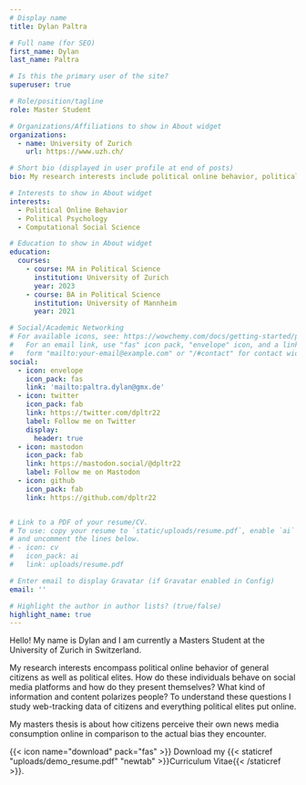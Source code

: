 ```yaml
---
# Display name
title: Dylan Paltra

# Full name (for SEO)
first_name: Dylan
last_name: Paltra

# Is this the primary user of the site?
superuser: true

# Role/position/tagline
role: Master Student

# Organizations/Affiliations to show in About widget
organizations:
  - name: University of Zurich
    url: https://www.uzh.ch/

# Short bio (displayed in user profile at end of posts)
bio: My research interests include political online behavior, political psychology, polarization, and methods of computational social science.

# Interests to show in About widget
interests:
  - Political Online Behavior
  - Political Psychology
  - Computational Social Science

# Education to show in About widget
education:
  courses:
    - course: MA in Political Science
      institution: University of Zurich
      year: 2023
    - course: BA in Political Science
      institution: University of Mannheim
      year: 2021

# Social/Academic Networking
# For available icons, see: https://wowchemy.com/docs/getting-started/page-builder/#icons
#   For an email link, use "fas" icon pack, "envelope" icon, and a link in the
#   form "mailto:your-email@example.com" or "/#contact" for contact widget.
social:
  - icon: envelope
    icon_pack: fas
    link: 'mailto:paltra.dylan@gmx.de'
  - icon: twitter
    icon_pack: fab
    link: https://twitter.com/dpltr22
    label: Follow me on Twitter
    display:
      header: true
  - icon: mastodon
    icon_pack: fab
    link: https://mastodon.social/@dpltr22
    label: Follow me on Mastodon
  - icon: github
    icon_pack: fab
    link: https://github.com/dpltr22


# Link to a PDF of your resume/CV.
# To use: copy your resume to `static/uploads/resume.pdf`, enable `ai` icons in `params.yaml`,
# and uncomment the lines below.
# - icon: cv
#   icon_pack: ai
#   link: uploads/resume.pdf

# Enter email to display Gravatar (if Gravatar enabled in Config)
email: ''

# Highlight the author in author lists? (true/false)
highlight_name: true
---
```


Hello! My name is Dylan and I am currently a Masters Student at the University of Zurich in Switzerland. 

My research interests encompass political online behavior of general citizens as well as political elites. How do these individuals behave on social media platforms and how do they present themselves? What kind of information and content polarizes people? To understand these questions I study web-tracking data of citizens and everything political elites put online.

My masters thesis is about how citizens perceive their own news media consumption online in comparison to the actual bias they encounter.

{{< icon name="download" pack="fas" >}} Download my {{< staticref "uploads/demo_resume.pdf" "newtab" >}}Curriculum Vitae{{< /staticref >}}.
